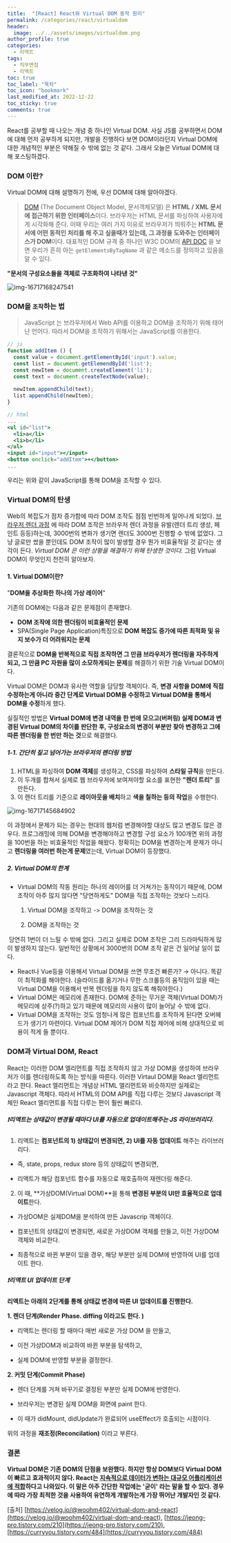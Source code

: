 ```yaml
---
title:  "[React] React와 Virtual DOM 동작 원리"
permalink: /categories/react/virtualdom
header:
  image: ../../assets/images/virtualdom.png
author_profile: true
categories:
  - 리액트
tags:
  - 직무면접
  - 리액트
toc: true
toc_label: "목차"
toc_icon: "bookmark"
last_modified_at: 2022-12-22
toc_sticky: true 
comments: true
---
```


 React를 공부할 때 나오는 개념 중 하나인 Virtual DOM. 사실 JS를 공부하면서 DOM에 대해 먼저 공부하게 되지만, 개발을 진행하다 보면 DOM이라던지 Virtual DOM에 대한 개념적인 부분은 약해질 수 밖에 없는 것 같다. 그래서 오늘은 Virtual DOM에 대해 포스팅하겠다.



### DOM 이란?

 Virtual DOM에 대해 설명하기 전에, 우선 DOM에 대해 알아야겠다.

>[DOM](https://developer.mozilla.org/ko/docs/Web/API/Document_Object_Model/Introduction) (The Document Object Model, 문서객체모델) 은 **HTML / XML 문서에 접근하기 위한 인터페이스**이다. 브라우저는 HTML 문서를 파싱하여 사용자에게 시각화해 준다. 이때 우리는 여러 가지 이유로 브라우저가 띄워주는 **HTML 문서에 어떤 동적인 처리를 해 주고 싶을때가 있는데, 그 과정을 도와주는 인터페이스가 DOM**이다. 대표적인 DOM 규격 중 하나인 W3C DOM의 [API DOC](https://dom.spec.whatwg.org/#interface-document) 을 보면 우리가 흔히 아는 `getElementsByTagName` 과 같은 메소드를 정의하고 있음을 알 수 있다.

**"문서의 구성요소들을 객체로 구조화하여 나타낸 것"**

![img-16717168247541](../../assets/images/img-16717168247541.png)

### DOM을 `조작`하는 법

> JavaScript 는 브라우저에서 Web API를 이용하고 DOM을 조작하기 위해 태어난 언어다. 따라서 DOM을 조작하기 위해서는 JavaScript를 이용한다.

```jsx
// js
function addItem () {
  const value = document.getElementById('input').value;
  const list = document.getElemendById('list');
  const newItem = document.createElement('li');
  const text = document.createTextNode(value);
  
  newItem.appendChild(text);
  list.appendChild(newItem);
}

// html
...
<ul id="list">
  <li>a</li>
  <li>b</li>
</ul>
<input id="input"></input>
<button onclick="addItem">+</button>
...
```

우리는 위와 같이 JavaScript를 통해 DOM을 조작할 수 있다.



### Virtual DOM의 탄생

 Web의 복잡도가 점차 증가함에 따라 DOM 조작도 점점 빈번하게 일어나게 되었다. [브라우저 렌더 과정](https://d2.naver.com/helloworld/59361) 에 따라 DOM 조작은 브라우저 렌더 과정을 유발(렌더 트리 생성, 페인트 등등)하는데,  3000번의 변화가 생기면 렌더도 3000번 진행할 수 밖에 없었다. 그냥 글로만 썼을 뿐인데도 DOM 조작이 많이 발생할 경우 뭔가 비효율적일 것 같다는 생각이 든다. *Virtual DOM 은 이런 상황을 해결하기 위해 탄생한 것이다.* 그럼 Virtual DOM이 무엇인지 천천히 알아보자.



#### 1. Virtual DOM이란?

"**DOM을 추상화한 하나의 가상 레이어**"

기존의 DOM에는 다음과 같은 문제점이 존재했다.

- **DOM 조작에 의한 렌더링이 비효율적인 문제**
- SPA(Single Page Application)특징으로 **DOM 복잡도 증가에 따른 최적화 및 유지 보수가 더 어려워지는 문제**

결론적으로 **DOM을 반복적으로 직접 조작하면 그 만큼 브라우저가 렌더링을 자주하게 되고, 그 만큼 PC 자원을 많이 소모하게되는 문제**를 해결하기 위한 기술  Virtual DOM이다.

Virtual DOM은 DOM과 유사한 역할을 담당할 객체이다. 즉, **변경 사항을 DOM에 직접 수정하는게 아니라 중간 단계로 Virtual DOM을 수정하고 Virtual DOM을 통해서 DOM을 수정**하게 했다.

실질적인 방법은 **Virtual DOM에 변경 내역을 한 번에 모으고(버퍼링) 실제 DOM과 변경된 Virtual DOM의 차이를 판단한 후, 구성요소의 변경이 부분만 찾아 변경하고 그에 따른 렌더링을 한 번만 하는 것**으로 해결했다.



##### 1-1. 간단히 짚고 넘어가는 브라우저의 렌더링 방법

1. HTML을 파싱하여 **DOM 객체**를 생성하고, CSS를 파싱하여 **스타일 규칙**을 만든다.
2. 이 두개를 합쳐서 실제로 웹 브라우저에 보여져야할 요소를 표현한 **"렌더 트리"** 를 만든다.
3. 이 렌더 트리를 기준으로 **레이아웃을 배치**하고 **색을 칠하는 등의 작업**을 수행한다.

![img-16717145684902](../../assets/images/img-16717145684902.png)

이 과정에서 문제가 되는 경우는 현대의 웹처럼 변경해야할 대상도 많고 변경도 많은 경우다.
프로그래밍에 의해 DOM을 변경해야하고 변경할 구성 요소가 100개면 위의 과정을 100번을 하는 비효율적인 작업을 해왔다.
정확히는 DOM을 변경하는게 문제가 아니고 **렌더링을 여러번 하는게 문제**였는데, Virtual DOM이 등장했다.



##### 2.  Virtual DOM의 한계

- Virtual DOM의 작동 원리는 하나의 레이어를 더 거쳐가는 동작이기 때문에, DOM 조작이 아주 많지 않다면 "당연하게도" DOM을 직접 조작하는 것보다 느리다.

  1. Virtual DOM을 조작하고 -> DOM을 조작하는 것

  2. DOM을 조작하는 것

​		당연히 1번이 더 느릴 수 밖에 없다. 그리고 실제로 DOM 조작은 그리 드라마틱하게 많이 발생하지 않는다. 일반적인 상황에서 3000번의 DOM 조작 같은 건 일어날 일이 없다.

- React나 Vue등을 이용해서 Virtual DOM을 쓰면 무조건 빠른가? → 아니다. 똑같이 최적화를 해야한다. (슬라이드를 옮기거나 무한 스크롤등의 움직임이 있을 때는 Virtual DOM을 이용해서 반복 렌더링을 하지 않도록 해줘야한다.)
- Virtual DOM은 메모리에 존재한다. DOM에 준하는 무거운 객체(Virtual DOM)가 메모리에 상주(?)하고 있기 때문에 메모리의 사용이 많이 늘어날 수 밖에 없다.
- Virtual DOM을 조작하는 것도 엄청나게 많은 컴포넌트를 조작하게 된다면 오버헤드가 생기기 마련이다. Virtual DOM 제어가 DOM 직접 제어에 비해 상대적으로 비용이 적게 들 뿐이다.



### DOM과 Virtual DOM, React

React는 이러한 DOM 엘리먼트를 직접 조작하지 않고 가상 DOM을 생성하여 브라우저가 이를 렌더링하도록 하는 방식을 따른다. 이러한 Virtaul DOM을 React 엘리먼트라고 한다. React 엘리먼트는 개념상 HTML 엘리먼트와 비슷하지만 실제로는 Javascript 객체다. 따라서 HTML의 DOM API를 직접 다루는 것보다 Javascript 객체인 React 엘리먼트를 직접 다루는 편이 훨씬 빠르다.



##### ❗**리액트는 상태값이 변경될 때마다 UI를 자동으로 업데이트해주는 JS 라이브러리다.**

1. 리액트는 **컴포넌트의 1) 상태값이 변경되면, 2) UI를 자동 업데이트** 해주는 라이브러리다.

- 즉, state, props, redux store 등의 상태값이 변경되면,

- 리액트가 해당 컴포넌트 함수를 자동으로 재호출하여 재렌더링 해준다.

 

2. 이 때, **가상DOM(Virtual DOM)**을 통해 **변경된 부분의 UI만 효율적으로 업데이트**한다.

- 가상DOM은 실제DOM을 분석하여 만든 Javascrip 객체이다.

- 컴포넌트의 상태값이 변경되면, 새로운 가상DOM 객체를 만들고, 이전 가상DOM 객체와 비교한다.

-  최종적으로 바뀐 부분이 있을 경우, 해당 부분만 실제 DOM에 반영하여 UI를 업데이트 한다.



##### **❗리액트 UI 업데이트 단계**

**리액트는 아래의 2단계를 통해 상태값 변경에 따른 UI 업데이트를 진행한다.**

**1. 렌더 단계(Render Phase. diffing 이라고도 한다. )**

- 리액트는 렌더링 할 때마다 매번 새로운 가상 DOM 을 만들고,

- 이전 가상DOM과 비교하여 바뀐 부분을 탐색하고,

- 실제 DOM에 반영할 부분을 결정한다.

**2. 커밋 단계(Commit Phase)**

- 렌더 단계를 거쳐 바꾸기로 결정된 부분만 실제 DOM에 반영한다.

- 브라우저는 변경된 실제 DOM을 화면에 paint 한다.

- 이 때가 didMount, didUpdate가 완료되어 useEffect가 호출되는 시점이다.

위의 과정을 **재조정(Reconcilation)** 이라고 부른다.



### 결론

**Virtual DOM은 기존 DOM의 단점을 보완했다. 하지만 항상 DOM보다 Virtual DOM이 빠르고 효과적이지 않다. React는 <u>지속적으로 데이터가 변하는 대규모 어플리케이션에 적합</u>하다고 나와있다. 이 말은 아주 간단한 작업에는 '굳이' 라는 말을 할 수 있다. 경우에 따라 가장 최적한 것을 사용하여 유연하게 개발하는게 가장 뛰어난 개발자인 것 같다.**



[출처] [https://velog.io/@woohm402/virtual-dom-and-react](https://velog.io/@woohm402/virtual-dom-and-react), [https://jeong-pro.tistory.com/210](https://jeong-pro.tistory.com/210), [https://curryyou.tistory.com/484](https://curryyou.tistory.com/484)
